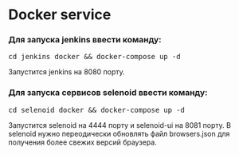 # Docker service
### Для запуска jenkins ввести команду:
<pre>cd jenkins_docker && docker-compose up -d</pre>
Запустится jenkins на 8080 порту.
<br>
### Для запуска сервисов selenoid ввести команду:
<pre>cd selenoid_docker && docker-compose up -d</pre>
Запустится selenoid на 4444 порту и selenoid-ui на 8081 порту.
В selenoid нужно переодически обновлять файл browsers.json для получения более свежих версий браузера.